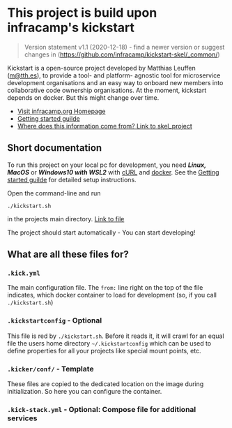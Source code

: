 # This project is build upon infracamp's kickstart
> Version statement v1.1 (2020-12-18) - find a newer version or suggest changes in
> (https://github.com/infracamp/kickstart-skel/_common/)

Kickstart is a open-source project developed by Matthias Leuffen (m@tth.es), to 
provide a tool- and platform- agnostic tool for microservice development organisations
and an easy way to onboard new members into collaborative code ownership organisations.
At the moment, kickstart depends on docker. But this might change over time.

- [Visit infracamp.org Homepage](https://infracamp.org)
- [Getting started guilde](https://infracamp.org/getting-started)
- [Where does this information come from? Link to skel_project](https://github.com/infracamp/kickstart-skel)

## Short documentation

To run this project on your local pc for development, you need
***Linux, MacOS*** or ***Windows10 with WSL2*** with [cURL](https://en.wikipedia.org/wiki/CURL)
and [docker](https://en.wikipedia.org/wiki/Docker_(software)).
See the [Getting started guilde](https://nfra.infracamp.org/) for
detailed setup instructions.

Open the command-line and run

```
./kickstart.sh
```

in the projects main directory. [Link to file](../kickstart.sh)

The project should start automatically - You can start developing!

## What are all these files for?

### `.kick.yml`

The main configuration file. The `from:` line right on the top
of the file indicates, which docker container to load for development
(so, if you call `./kickstart.sh`)

### `.kickstartconfig` - Optional

This file is red by `./kickstart.sh`. Before it reads it, it will
crawl for an equal file the users home directory `~/.kickstartconfig`
which can be used to define properties for all your projects like
special mount points, etc.

### `.kicker/conf/` - Template  

These files are copied to the dedicated location on the image during
initialization. So here you can configure the container.

### `.kick-stack.yml` - Optional: Compose file for additional services


